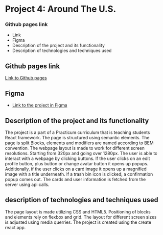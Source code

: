 # Project 4: Around The U.S.

### Github pages link
- Link
- Figma
- Description of the project and its functionality
- Description of technologies and techniques used

## Github pages link

[Link to Github pages](https://momofcats.github.io/around-react)

## Figma

- [Link to the project in Figma](https://www.figma.com/file/avLHzpJw2dmU2NaDATZ6CX/Sprint-5%3A-Around-The-U.S.-%2F-desktop-%2B-mobile?node-id=0%3A1)

## Description of the project and its functionality

The project is a part of a Practicum curriculum that is teaching students React framework.
The page is structured using semantic elements. The page is split Blocks, elements and modifiers are named according to BEM convention. The webpage layout is made to work for different screen resolutions. Starting from 320px and going over 1280px. The user is able to interact with a webpage by clicking buttons. If the user clicks on an edit profile button, plus button or change avatar button it opens up popups. Additionally, if the user clicks on a card image it opens up a magnified image with a title underneath. If a trash bin icon is clicked, a confirmation popup comes out. The cards and user information is fetched from the server using api calls.


## description of technologies and techniques used

The page layout is made utilizing CSS and HTML5. Positioning of blocks and elements rely on flexbox and grid. The layout for different screen sizes is adjusted using media querries. The project is created using the create react app. 


